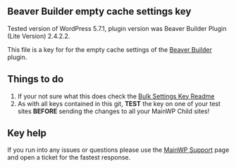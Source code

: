 ## Beaver Builder empty cache settings key

Tested version of WordPress 5.7.1, plugin version was Beaver Builder Plugin (Lite Version) 2.4.2.2.

This file is a key for for the empty cache settings of the [Beaver Builder](https://wordpress.org/plugins/beaver-builder-lite-version/) plugin. 

## Things to do

1. If your not sure what this does check the [Bulk Settings Key Readme](https://github.com/mainwp/Bulk-Setting-Manager-Keys/blob/master/README.md)
2. As with all keys contained in this git, **TEST** the key on one of your test sites **BEFORE** sending the changes to all your MainWP Child sites!

## Key help

If you run into any issues or questions please use the [MainWP Support](https://mainwp.com/support/) page and open a ticket for the fastest response.
